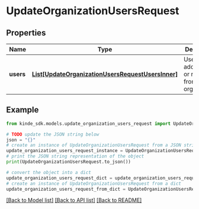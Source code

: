 # UpdateOrganizationUsersRequest


## Properties

Name | Type | Description | Notes
------------ | ------------- | ------------- | -------------
**users** | [**List[UpdateOrganizationUsersRequestUsersInner]**](UpdateOrganizationUsersRequestUsersInner.md) | Users to add, update or remove from the organization. | [optional] 

## Example

```python
from kinde_sdk.models.update_organization_users_request import UpdateOrganizationUsersRequest

# TODO update the JSON string below
json = "{}"
# create an instance of UpdateOrganizationUsersRequest from a JSON string
update_organization_users_request_instance = UpdateOrganizationUsersRequest.from_json(json)
# print the JSON string representation of the object
print(UpdateOrganizationUsersRequest.to_json())

# convert the object into a dict
update_organization_users_request_dict = update_organization_users_request_instance.to_dict()
# create an instance of UpdateOrganizationUsersRequest from a dict
update_organization_users_request_from_dict = UpdateOrganizationUsersRequest.from_dict(update_organization_users_request_dict)
```
[[Back to Model list]](../README.md#documentation-for-models) [[Back to API list]](../README.md#documentation-for-api-endpoints) [[Back to README]](../README.md)


